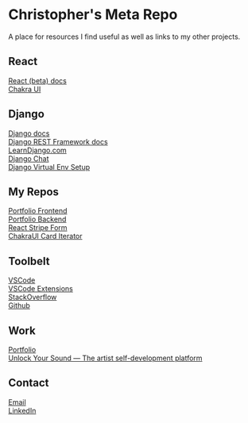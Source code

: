 # Christopher's Meta Repo

A place for resources I find useful as well as links to my other projects.

## React

[React (beta) docs](https://beta.reactjs.org/) \
[Chakra UI](https://chakra-ui.com/)

## Django

[Django docs](https://docs.djangoproject.com/en/4.1/) \
[Django REST Framework docs](https://www.django-rest-framework.org/) \
[LearnDjango.com](https://learndjango.com/) \
[Django Chat](https://djangochat.com/) \
[Django Virtual Env Setup](https://www.javatpoint.com/django-virtual-environment-setup#:~:text=The%20virtual%20environment%20is%20an,create%20an%20isolated%20Python%20environment.)

<!-- ### Django Chat
### Log Rocket
### Javascript Jabber -->

## My Repos

[Portfolio Frontend](https://github.com/carvalhochris/christopher) \
[Portfolio Backend](https://github.com/carvalhochris/portfolio-DRF) \
[React Stripe Form](https://github.com/carvalhochris/react-stripe-form-example) \
[ChakraUI Card Iterator](https://github.com/carvalhochris/chakra-card-iterator)

## Toolbelt

[VSCode](https://code.visualstudio.com/) \
[VSCode Extensions](https://code.visualstudio.com/docs/editor/extension-gallery) \
[StackOverflow](https://stackoverflow.com/) \
[Github](https://github.com/)

## Work

[Portfolio](https://www.christophercarvalho.com/) \
[Unlock Your Sound — The artist self-development platform](https://unlockyoursound.com/)

<!-- ## Music -->

## Contact

[Email](mailto:chris@unlockyoursound.com) \
[LinkedIn](https://www.linkedin.com/in/christopher-carvalho-music/)